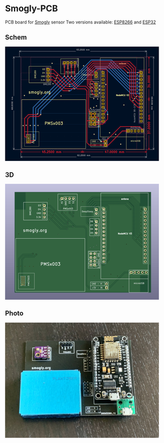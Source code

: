 # Smogly-PCB
 PCB board for [Smogly](https://github.com/hackerspace-silesia/Smogomierz) sensor
 Two versions available: [ESP8266](https://github.com/bfaliszek/Smogly-PCB) and [ESP32](https://github.com/bfaliszek/Smogly-PCB/tree/esp32)

 ## Schem
 ![SmoglyPCB](https://raw.githubusercontent.com/bfaliszek/Smogly-PCB/main/screens/PCB.png)

 ## 3D
 ![SmoglyPCB](https://raw.githubusercontent.com/bfaliszek/Smogly-PCB/main/screens/PCB_3D.png)

 ## Photo
 ![SmoglyPCB](https://raw.githubusercontent.com/bfaliszek/Smogly-PCB/main/photos/Smogly_PCB_PMS7003_3.jpg)
